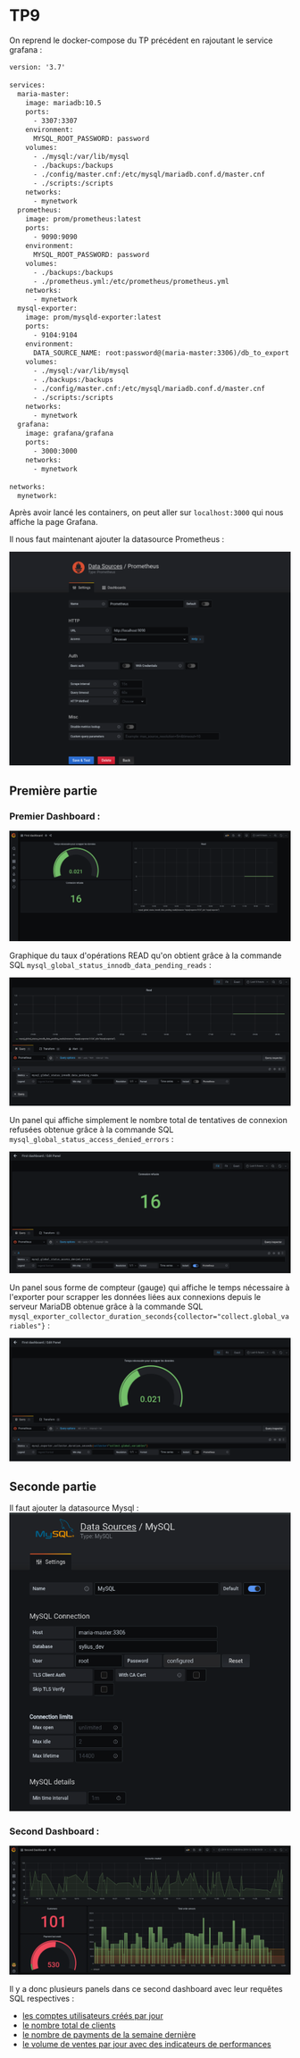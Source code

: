 # TP9

On reprend le docker-compose du TP précédent en rajoutant le service grafana :

```
version: '3.7'

services: 
  maria-master:
    image: mariadb:10.5
    ports:
      - 3307:3307
    environment:
      MYSQL_ROOT_PASSWORD: password
    volumes:
      - ./mysql:/var/lib/mysql
      - ./backups:/backups
      - ./config/master.cnf:/etc/mysql/mariadb.conf.d/master.cnf
      - ./scripts:/scripts
    networks:
      - mynetwork
  prometheus:
    image: prom/prometheus:latest
    ports:
      - 9090:9090
    environment:
      MYSQL_ROOT_PASSWORD: password
    volumes:
      - ./backups:/backups
      - ./prometheus.yml:/etc/prometheus/prometheus.yml
    networks:
      - mynetwork
  mysql-exporter:
    image: prom/mysqld-exporter:latest
    ports:
      - 9104:9104
    environment:
      DATA_SOURCE_NAME: root:password@(maria-master:3306)/db_to_export
    volumes:
      - ./mysql:/var/lib/mysql
      - ./backups:/backups
      - ./config/master.cnf:/etc/mysql/mariadb.conf.d/master.cnf
      - ./scripts:/scripts
    networks:
      - mynetwork
  grafana:
    image: grafana/grafana
    ports:
      - 3000:3000
    networks:
      - mynetwork

networks:
  mynetwork:

```

Après avoir lancé les containers, on peut aller sur `localhost:3000` qui nous affiche la page Grafana.

Il nous faut maintenant ajouter la datasource Prometheus :

![Prometheus](screenshots/prometheus.png "Prometheus")

## Première partie

### Premier Dashboard :

![Premier Dashboard](screenshots/dashboard1.png "Premier Dashboard")

Graphique du taux d'opérations READ  qu'on obtient grâce à la commande SQL `mysql_global_status_innodb_data_pending_reads` :

![Read](screenshots/read.png "Read")

Un panel qui affiche simplement le nombre total de tentatives de connexion refusées obtenue grâce à la commande SQL `mysql_global_status_access_denied_errors` :

![Connexion](screenshots/connexion.png "Connexion")

Un panel sous forme de compteur (gauge) qui affiche le temps nécessaire à l'exporter pour scrapper les données liées aux connexions depuis le serveur MariaDB obtenue grâce à la commande SQL `mysql_exporter_collector_duration_seconds{collector="collect.global_variables"}` :

![Scrapper les données](screenshots/scrapper.png "Scrapper les données")

## Seconde partie

Il faut ajouter la datasource Mysql : 
![mysql](screenshots/mysql.png "mysql")

### Second Dashboard :
![Deuxieme Dashboard](screenshots/dashboard2.png "Deuxieme Dashboard")

Il y a donc plusieurs panels dans ce second dashboard avec leur requêtes SQL respectives :  
  - [les comptes utilisateurs créés par jour](screenshots/account.png)
  - [le nombre total de clients](screenshots/customers.png)
  - [le nombre de payments de la semaine dernière](screenshots/payment.png)
  - [le volume de ventes par jour avec des indicateurs de performances](screenshots/amount.png)
